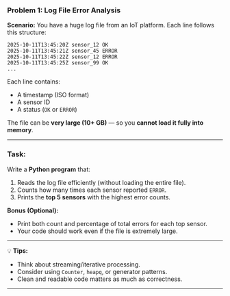 ### Problem 1: Log File Error Analysis

**Scenario:**
You have a huge log file from an IoT platform. Each line follows this structure:

```
2025-10-11T13:45:20Z sensor_12 OK
2025-10-11T13:45:21Z sensor_45 ERROR
2025-10-11T13:45:22Z sensor_12 ERROR
2025-10-11T13:45:25Z sensor_99 OK
...
```

Each line contains:

* A timestamp (ISO format)
* A sensor ID
* A status (`OK` or `ERROR`)

The file can be **very large (10+ GB)** — so you **cannot load it fully into memory**.

---

### Task:

Write a **Python program** that:

1. Reads the log file efficiently (without loading the entire file).
2. Counts how many times each sensor reported `ERROR`.
3. Prints the **top 5 sensors** with the highest error counts.

**Bonus (Optional):**

* Print both count and percentage of total errors for each top sensor.
* Your code should work even if the file is extremely large.

---

💡 **Tips:**

* Think about streaming/iterative processing.
* Consider using `Counter`, `heapq`, or generator patterns.
* Clean and readable code matters as much as correctness.

---
